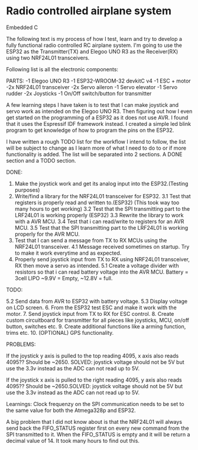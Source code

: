 # Radio controlled airplane system
Embedded C

The following text is my process of how I test, learn and try to develop a fully functional radio controlled RC airplane system.
I'm going to use the ESP32 as the Transmitter(TX) and Elegoo UNO R3 as the Receiver(RX) using two NRF24L01 transceivers.

Following list is all the electronic components:

PARTS:
-1 Elegoo UNO R3
-1 ESP32-­WROOM-­32 devkitC v4
-1 ESC + motor
-2x NRF24L01 transceiver
-2x Servo aileron
-1 Servo elevator
-1 Servo rudder
-2x Joysticks
-1 On/Off switch/button for transmitter

A few learning steps I have taken is to test that I can make joystick and servo work as intended on the Elegoo UNO R3.
Then figuring out how I even get started on the programming of a ESP32 as it does not use AVR. I found that it uses the Espressif IDF framework instead. I created a simple led blink program to get knowledge of how to program the pins on the ESP32.

I have written a rough TODO list for the workflow I intend to follow, the list will be subject to change as I learn more of what I need to do to or if more functionality is added.
The list will be separated into 2 sections. A DONE section and a TODO section.

DONE:
1. Make the joystick work and get its analog input into the ESP32.(Testing purposes)
3. Write/find a library for the NRF24L01 transceiver for ESP32.
3.1 Test that registers is properly read and written to.(ESP32) (This took way too many hours to get working) 
3.2 Test that the SPI transmitting part to the LRF24L01 is working properly (ESP32)
3.3 Rewrite the library to work with a AVR MCU.
3.4 Test that i can read/write to registers for an AVR MCU.
3.5 Test that the SPI transmitting part to the LRF24L01 is working properly for the AVR MCU.
4. Test that I can send a message from TX to RX MCUs using the NRF24L01 transceiver.
4.1 Message received sometimes on startup. Try to make it work everytime and as expected.
5. Properly send joystick input from TX to RX using NRF24L01 transceiver, RX then move a servo as intended.
5.1 Create a voltage divider with resistors so that i can read battery voltage into the AVR MCU. Battery = 3cell LIPO ~9.9V = Empty, ~12.8V = full.

TODO:


5.2 Send data from AVR to ESP32 with battery voltage.
5.3 Display voltage on LCD screen.
6. From the ESP32 test ESC and make it work with the motor.
7. Send joystick input from TX to RX for ESC control.
8. Create custom circuitboard for transmitter for all pieces like joysticks, MCU, on/off button, switches etc.
9. Create additional functions like a arming function, trims etc.
10. (OPTIONAL) GPS functionality.

PROBLEMS:

If the joystick y axis is pulled to the top reading 4095, x axis also reads 4095?? Should be ~2650. SOLVED: joystick voltage should not be 5V but use the 3.3v instead as the ADC can not read up to 5V.

If the joystick x axis is pulled to the right reading 4095, y axis also reads 4095?? Should be ~2650.SOLVED: joystick voltage should not be 5V but use the 3.3v instead as the ADC can not read up to 5V.

Learnings:
Clock frequenzy on the SPI communication needs to be set to the same value for both the Atmega328p and ESP32.

A big problem that I did not know about is that the NRF24L01 will always send back the FIFO_STATUS register first on every new command from the SPI transmitted to it. When the FIFO_STATUS is empty and it will be return a decimal value of 14. It took many hours to find out this.
